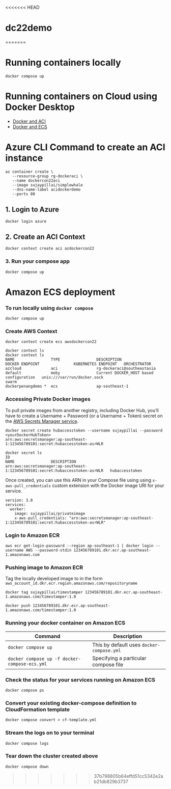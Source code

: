 <<<<<<< HEAD
# dc22demo
=======
# Running containers locally
```
docker compose up
```

# Running containers on Cloud using Docker Desktop

- [Docker and ACI](https://docs.docker.com/engine/context/aci-integration/)
- [Docker and ECS](https://docs.docker.com/engine/context/ecs-integration/)


# Azure CLI Command to create an ACI instance
```
az container create \
   --resource-group rg-dockeraci \
   --name dockercon22aci
   --image sujaypillai/simplewhale 
   --dns-name-label acidockerdemo 
   --ports 80
```

## 1. Login to Azure
```
docker login azure
```
## 2. Create an ACI Context
```
docker context create aci azdockercon22
```

### 3. Run your compose app
```
docker compose up
```

# Amazon ECS deployment

### To run locally using `docker compose`
```
docker compose up
```

### Create AWS Context
```
docker context create ecs awsdockercon22
```

```
docker context ls
docker context ls
NAME                TYPE                DESCRIPTION                               DOCKER ENDPOINT               KUBERNETES ENDPOINT   ORCHESTRATOR                                                                            
azcloud             aci                 rg-dockeraci@southeastasia                                                                    
default             moby                Current DOCKER_HOST based configuration   unix:///var/run/docker.sock                         swarm
dockerpenangdemo *  ecs                 ap-southeast-1               
```

### Accessing Private Docker images
To pull private images from another registry, including Docker Hub, you’ll have to create a Username + Password (or a Username + Token) secret on the [AWS Secrets Manager service](https://docs.aws.amazon.com/secretsmanager/).

```
docker secret create hubaccesstoken --username sujaypillai --password <yourDockerHubToken>
arn:aws:secretsmanager:ap-southeast-1:123456789101:secret:hubaccesstoken-asrWLR
```

```
docker secret ls            
ID                                                                                NAME                DESCRIPTION
arn:aws:secretsmanager:ap-southeast-1:123456789101:secret:hubaccesstoken-asrWLR   hubaccesstoken  
```

Once created, you can use this ARN in your Compose file using using `x-aws-pull_credentials` custom extension with the Docker image URI for your service.
```
version: 3.8
services:
  worker:
    image: sujaypillai/privateimage
    x-aws-pull_credentials: "arn:aws:secretsmanager:ap-southeast-1:123456789101:secret:hubaccesstoken-asrWLR"
```

### Login to Amazon ECR
`aws ecr get-login-password --region ap-southeast-1 | docker login --username AWS --password-stdin 123456789101.dkr.ecr.ap-southeast-1.amazonaws.com`

### Pushing image to Amazon ECR
Tag the locally developed image to in the form `aws_account_id.dkr.ecr.region.amazonaws.com/repositoryname`

```docker tag sujaypillai/timestamper 123456789101.dkr.ecr.ap-southeast-1.amazonaws.com/timestamper:1.0```

```docker push 123456789101.dkr.ecr.ap-southeast-1.amazonaws.com/timestamper:1.0```

### Running your docker container on Amazon ECS

| Command                   | Description |
|---------------------------|-------------|
| ``` docker compose up ```                         |   This by default uses `docker-compose.yml`           |
| ```docker compose up -f docker-compose-ecs.yml``` |   Specifying a particular compose file          |


### Check the status for your services running on Amazon ECS
```docker compose ps```

### Convert your existing docker-compose definition to CloudFormation template
```docker compose convert > cf-template.yml```

### Stream the logs on to your terminal
```docker compose logs```

### Tear down the cluster created above 
```docker compose down```

>>>>>>> 37b798805b64effd51cc5342e2ab21db829b3737
